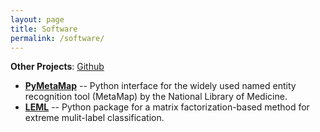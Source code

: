 ```yaml
---
layout: page
title: Software
permalink: /software/
---
```


**Other Projects**: [Github](https://github.com/AnthonyMRios)

- <b><a class="softLink" href="https://github.com/AnthonyMRios/pymetamap">PyMetaMap</a></b> -- Python interface for the widely used named entity recognition tool (MetaMap) by the National
Library of Medicine.
- <b><a class="softLink" href="https://github.com/AnthonyMRios/leml">LEML</a></b> -- Python package for a matrix factorization-based method for extreme mulit-label classification.
